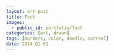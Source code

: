 ```yaml
---
layout: art-post
title: Foot
images:
  - public_id: portfolio/foot
categories: [art, drawn]
tags: [markers, color, doodle, surreal]
date: 2014-01-01
---
```

